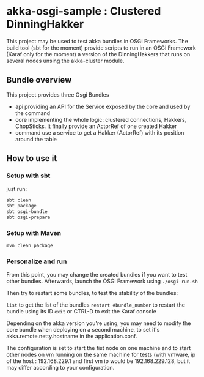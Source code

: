 akka-osgi-sample   :  Clustered DinningHakker
================
This project may be used to test akka bundles in OSGi Frameworks. The build tool (sbt for the moment) provide scripts to run in an OSGi Framework (Karaf only for the moment) a version of the DinningHakkers that runs on several nodes unsing the akka-cluster module.

## Bundle overview

This project provides three Osgi Bundles
 - api  providing an API for the Service exposed by the core and used by the command
 - core  implementing the whole logic: clustered connections, Hakkers, ChopSticks. It finally provide an ActorRef of one created Hakker
 - command use a service to get a Hakker (ActorRef) with its position around the table

## How to use it

### Setup with sbt
just run:
```bash
sbt clean
sbt package
sbt osgi-bundle
sbt osgi-prepare
```

### Setup with Maven
```bash
mvn clean package
```

### Personalize and run
From this point, you may change the created bundles if you want to test other bundles. Afterwards, launch the OSGi Framework using
``./osgi-run.sh``


Then try to restart some bundles, to test the stability of the bundles:

``list`` to get the list of the bundles
``restart #bundle_number`` to restart the bundle using its ID
``exit`` or CTRL-D to exit the Karaf console

Depending on the akka version you're using, you may need to modify the core bundle when deploying on a second machine, to set it's akka.remote.netty.hostname in the application.conf.

The configuration is set to start the fist node on one machine and to start other nodes on vm running on the same machine for tests (with vmware, ip of the host : 192.168.229.1 and first vm ip would be 192.168.229.128, but it may differ according to your configuration.
